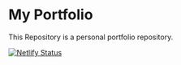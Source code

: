 # My Portfolio

This Repository is a personal portfolio repository. 

[![Netlify Status](https://api.netlify.com/api/v1/badges/c2160e1c-71f1-4b17-b136-585693ab06aa/deploy-status)](https://app.netlify.com/sites/preeminent-tartufo-14b22a/deploys)
